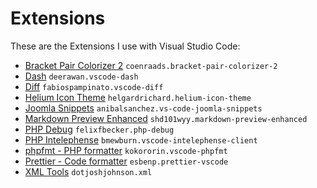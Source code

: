 # Extensions

These are the Extensions I use with Visual Studio Code:

- <a href="https://marketplace.visualstudio.com/items?itemName=CoenraadS.bracket-pair-colorizer-2" target="_blank">Bracket Pair Colorizer 2</a> ```coenraads.bracket-pair-colorizer-2```
- <a href="https://marketplace.visualstudio.com/items?itemName=deerawan.vscode-dash" target="_blank">Dash</a> ```deerawan.vscode-dash```
- <a href="https://marketplace.visualstudio.com/items?itemName=fabiospampinato.vscode-diff" target="_blank">Diff</a> ```fabiospampinato.vscode-diff```
- <a href="https://marketplace.visualstudio.com/items?itemName=helgardrichard.helium-icon-theme" target="_blank">Helium Icon Theme</a> ```helgardrichard.helium-icon-theme```
- <a href="https://marketplace.visualstudio.com/items?itemName=AnibalSanchez.vs-code-joomla-snippets" target="_blank">Joomla Snippets</a> ```anibalsanchez.vs-code-joomla-snippets```
- <a href="https://marketplace.visualstudio.com/items?itemName=shd101wyy.markdown-preview-enhanced" target="_blank">Markdown Preview Enhanced</a> ```shd101wyy.markdown-preview-enhanced```
- <a href="https://marketplace.visualstudio.com/items?itemName=felixfbecker.php-debug" target="_blank">PHP Debug</a> ```felixfbecker.php-debug```
- <a href="https://marketplace.visualstudio.com/items?itemName=bmewburn.vscode-intelephense-client" target="_blank">PHP Intelephense</a> ```bmewburn.vscode-intelephense-client```
- <a href="https://marketplace.visualstudio.com/items?itemName=kokororin.vscode-phpfmt" target="_blank">phpfmt - PHP formatter</a> ```kokororin.vscode-phpfmt```
- <a href="https://marketplace.visualstudio.com/items?itemName=esbenp.prettier-vscode" target="_blank">Prettier - Code formatter</a> ```esbenp.prettier-vscode```
- <a href="https://marketplace.visualstudio.com/items?itemName=DotJoshJohnson.xml" target="_blank">XML Tools</a> ```dotjoshjohnson.xml```
